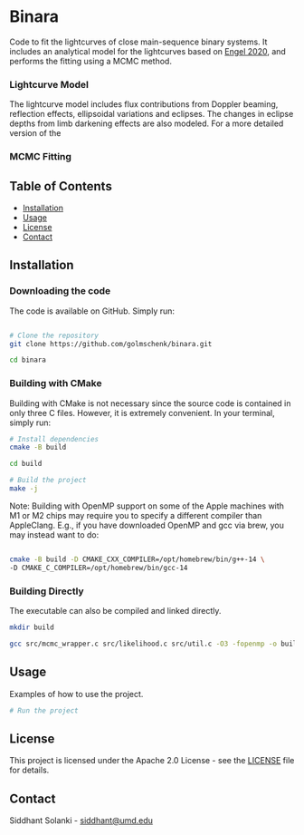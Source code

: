 # Binara

Code to fit the lightcurves of close main-sequence binary systems. It includes an analytical model for the lightcurves based on [Engel 2020](https://academic.oup.com/mnras/article/497/4/4884/5881975), and performs the fitting using a MCMC method.

### Lightcurve Model
The lightcurve model includes flux contributions from Doppler beaming, reflection effects, ellipsoidal variations and eclipses. The changes in eclipse depths from limb darkening effects are also modeled. For a more detailed version of the 

### MCMC Fitting

## Table of Contents

- [Installation](#installation)
- [Usage](#usage)
- [License](#license)
- [Contact](#contact)

## Installation

### Downloading the code
The code is available on GitHub. Simply run:

```sh

# Clone the repository
git clone https://github.com/golmschenk/binara.git

cd binara
```

### Building with CMake
Building with CMake is not necessary since the source code is contained in only three C files. However, it is extremely convenient. In your terminal, simply run:

```sh
# Install dependencies
cmake -B build

cd build

# Build the project
make -j
```

Note: Building with OpenMP support on some of the Apple machines with M1 or M2 chips may require you to specify a different compiler than AppleClang. E.g., if you have downloaded OpenMP and gcc via brew, you may instead want to do:

```sh

cmake -B build -D CMAKE_CXX_COMPILER=/opt/homebrew/bin/g++-14 \
-D CMAKE_C_COMPILER=/opt/homebrew/bin/gcc-14
```

### Building Directly
The executable can also be compiled and linked directly. 

```sh
mkdir build

gcc src/mcmc_wrapper.c src/likelihood.c src/util.c -O3 -fopenmp -o build/binara
```

## Usage

Examples of how to use the project.

```sh
# Run the project

```

## License

This project is licensed under the Apache 2.0 License - see the [LICENSE](LICENSE) file for details.

## Contact

Siddhant Solanki - [siddhant@umd.edu](mailto:siddhant@umd.edu)